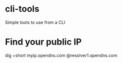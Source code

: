 # cli-tools
Simple tools to use from a CLI

# Find your public IP
dig +short myip.opendns.com @resolver1.opendns.com

